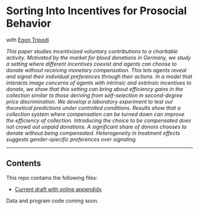 # Sorting Into Incentives for Prosocial Behavior

with [Egon Tripodi](http://www.egontripodi.com)

*This paper studies incentivized voluntary contributions to a charitable activity. Motivated by the market for blood donations in Germany, we study a setting where different incentives coexist and agents can choose to donate without receiving monetary compensation. This lets agents reveal and signal their individual preferences through their actions. In a model that interacts image concerns of agents with intrinsic and extrinsic incentives to donate, we show that this setting can bring about efficiency gains in the collection similar to those deriving from self-selection in second-degree price discrimination. We develop a laboratory experiment to test our theoretical predictions under controlled conditions. Results show that a collection system where compensation can be turned down can improve the efficiency of collection. Introducing the choice to be compensated does not crowd out unpaid donations. A significant share of donors chooses to donate without being compensated. Heterogeneity in treatment effects suggests gender-specific preferences over signaling.*

---

## Contents

This repo contains the following files:

- [Current draft with online appendidx](https://github.com/chrjmeyer/SortingIntoIncentives/blob/master/draft/MeyerTripodi_SortingIntoIncentives.pdf)

Data and program code coming soon.
